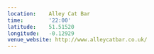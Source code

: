 ```yaml
---
location:    Alley Cat Bar
time:        '22:00'
latitude:    51.51520
longitude:   -0.12929
venue_website: http://www.alleycatbar.co.uk/
---
```


